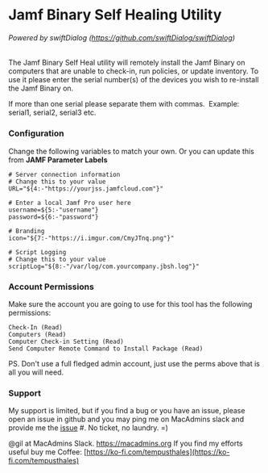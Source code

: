# Jamf Binary Self Healing Utility
###### Powered by swiftDialog (https://github.com/swiftDialog/swiftDialog)

The Jamf Binary Self Heal utility will remotely install the Jamf Binary on computers that are unable to check-in, run policies, or update inventory.
To use it please enter the serial number(s) of the devices you wish to re-install the Jamf Binary on.  

If more than one serial please separate them with commas.  Example: serial1, serial2, serial3 etc.

### Configuration

Change the following variables to match your own.  Or you can update this from **JAMF Parameter Labels**

```
# Server connection information
# Change this to your value
URL="${4:-"https://yourjss.jamfcloud.com"}"

# Enter a local Jamf Pro user here
username=${5:-"username"}
password=${6:-"password"}

# Branding
icon="${7:-"https://i.imgur.com/CmyJTnq.png"}"

# Script Logging
# Change this to your value
scriptLog="${8:-"/var/log/com.yourcompany.jbsh.log"}"
```

### Account Permissions

Make sure the account you are going to use for this tool has the following permissions:

```
Check-In (Read)
Computers (Read)
Computer Check-in Setting (Read)
Send Computer Remote Command to Install Package (Read)
```

PS. Don't use a full fledged admin account, just use the perms above that is all you will need.

### Support
My support is limited, but if you find a bug or you have an issue, please open an issue in github and you may ping me on MacAdmins slack and provide me the [issue](https://github.com/tempusthales/macOS_scripts/issues) #. 
No ticket, no laundry. =)

@gil at MacAdmins Slack.  https://macadmins.org 
If you find my efforts useful buy me Coffee: [https://ko-fi.com/tempusthales](https://ko-fi.com/tempusthales)
